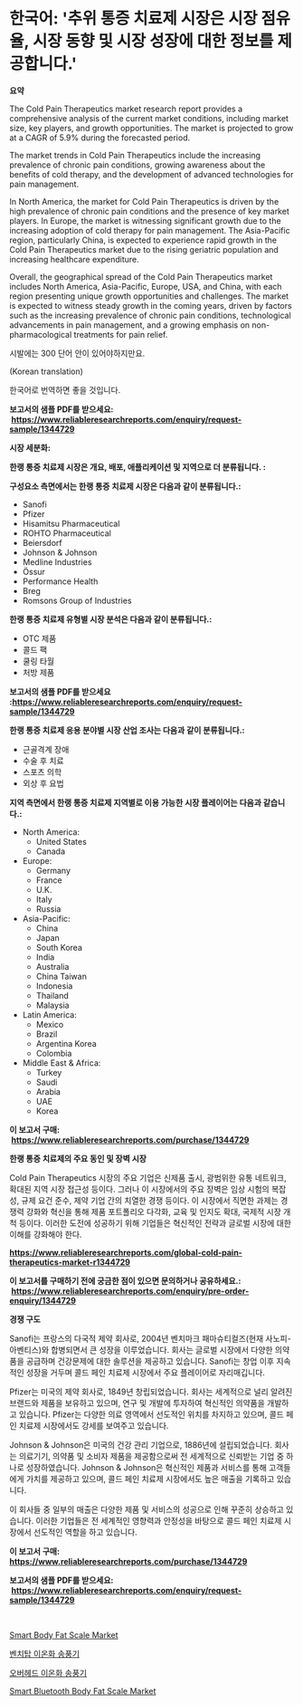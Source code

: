 <p><h1>한국어: '추위 통증 치료제 시장은 시장 점유율, 시장 동향 및 시장 성장에 대한 정보를 제공합니다.'</h1></p><p><strong>요약</strong></p>
<p><p>The Cold Pain Therapeutics market research report provides a comprehensive analysis of the current market conditions, including market size, key players, and growth opportunities. The market is projected to grow at a CAGR of 5.9% during the forecasted period. </p><p>The market trends in Cold Pain Therapeutics include the increasing prevalence of chronic pain conditions, growing awareness about the benefits of cold therapy, and the development of advanced technologies for pain management.</p><p>In North America, the market for Cold Pain Therapeutics is driven by the high prevalence of chronic pain conditions and the presence of key market players. In Europe, the market is witnessing significant growth due to the increasing adoption of cold therapy for pain management. The Asia-Pacific region, particularly China, is expected to experience rapid growth in the Cold Pain Therapeutics market due to the rising geriatric population and increasing healthcare expenditure.</p><p>Overall, the geographical spread of the Cold Pain Therapeutics market includes North America, Asia-Pacific, Europe, USA, and China, with each region presenting unique growth opportunities and challenges. The market is expected to witness steady growth in the coming years, driven by factors such as the increasing prevalence of chronic pain conditions, technological advancements in pain management, and a growing emphasis on non-pharmacological treatments for pain relief.</p><p>시발에는 300 단어 안이 있어야하지만요.</p><p>(Korean translation) </p><p>한국어로 번역하면 좋을 것입니다.</p></p>
<p><strong>보고서의 샘플 PDF를 받으세요: &nbsp;<a href="https://www.reliableresearchreports.com/enquiry/request-sample/1344729">https://www.reliableresearchreports.com/enquiry/request-sample/1344729</a></strong></p>
<p><strong>시장 세분화:</strong></p>
<p><strong> 한랭 통증 치료제 시장은 개요, 배포, 애플리케이션 및 지역으로 더 분류됩니다. :</strong></p>
<p><strong>구성요소 측면에서는 한랭 통증 치료제 시장은 다음과 같이 분류됩니다.:</strong></p>
<p><ul><li>Sanofi</li><li>Pfizer</li><li>Hisamitsu Pharmaceutical</li><li>ROHTO Pharmaceutical</li><li>Beiersdorf</li><li>Johnson & Johnson</li><li>Medline Industries</li><li>Össur</li><li>Performance Health</li><li>Breg</li><li>Romsons Group of Industries</li></ul></p>
<p><strong> 한랭 통증 치료제 유형별 시장 분석은 다음과 같이 분류됩니다.:</strong></p>
<p><ul><li>OTC 제품</li><li>콜드 팩</li><li>쿨링 타월</li><li>처방 제품</li></ul></p>
<p><strong>보고서의 샘플 PDF를 받으세요 :<a href="https://www.reliableresearchreports.com/enquiry/request-sample/1344729">https://www.reliableresearchreports.com/enquiry/request-sample/1344729</a></strong></p>
<p><strong> 한랭 통증 치료제 응용 분야별 시장 산업 조사는 다음과 같이 분류됩니다.:</strong></p>
<p><ul><li>근골격계 장애</li><li>수술 후 치료</li><li>스포츠 의학</li><li>외상 후 요법</li></ul></p>
<p><strong>지역 측면에서 한랭 통증 치료제 지역별로 이용 가능한 시장 플레이어는 다음과 같습니다.:</strong></p>
<p><ul>
    <li>
        North America:
        <ul>
            <li>United States</li>
            <li>Canada</li>
        </ul>
    </li>
    <li>
        Europe:
        <ul>
            <li>Germany</li>
            <li>France</li>
            <li>U.K.</li>
            <li>Italy</li>
            <li>Russia</li>
        </ul>
    </li>
    <li>
        Asia-Pacific:
        <ul>
            <li>China</li>
            <li>Japan</li>
            <li>South Korea</li>
            <li>India</li>
            <li>Australia</li>
            <li>China Taiwan</li>
            <li>Indonesia</li>
            <li>Thailand</li>
            <li>Malaysia</li>
        </ul>
    </li>
    <li>
        Latin America:
        <ul>
            <li>Mexico</li>
            <li>Brazil</li>
            <li>Argentina Korea</li>
            <li>Colombia</li>
        </ul>
    </li>
    <li>
        Middle East & Africa:
        <ul>
            <li>Turkey</li>
            <li>Saudi</li>
            <li>Arabia</li>
            <li>UAE</li>
            <li>Korea</li>
        </ul>
    </li>
    </ul></p>
<p><strong>이 보고서 구매: &nbsp;<a href="https://www.reliableresearchreports.com/purchase/1344729">https://www.reliableresearchreports.com/purchase/1344729</a></strong></p>
<p><strong>한랭 통증 치료제의 주요 동인 및 장벽 시장</strong></p>
<p><p>Cold Pain Therapeutics 시장의 주요 기업은 신제품 출시, 광범위한 유통 네트워크, 확대된 지역 시장 접근성 등이다. 그러나 이 시장에서의 주요 장벽은 임상 시험의 복잡성, 규제 요건 준수, 제약 기업 간의 치열한 경쟁 등이다. 이 시장에서 직면한 과제는 경쟁력 강화와 혁신을 통해 제품 포트폴리오 다각화, 교육 및 인지도 확대, 국제적 시장 개척 등이다. 이러한 도전에 성공하기 위해 기업들은 혁신적인 전략과 글로벌 시장에 대한 이해를 강화해야 한다.</p></p>
<p><strong><a href="https://www.reliableresearchreports.com/global-cold-pain-therapeutics-market-r1344729">https://www.reliableresearchreports.com/global-cold-pain-therapeutics-market-r1344729</a></strong></p>
<p><strong>이 보고서를 구매하기 전에 궁금한 점이 있으면 문의하거나 공유하세요.: &nbsp;<a href="https://www.reliableresearchreports.com/enquiry/pre-order-enquiry/1344729">https://www.reliableresearchreports.com/enquiry/pre-order-enquiry/1344729</a></strong></p>
<p><strong>경쟁 구도</strong></p>
<p><p>Sanofi는 프랑스의 다국적 제약 회사로, 2004년 벤치마크 패마슈티컬즈(현재 사노피-아벤티스)와 합병되면서 큰 성장을 이루었습니다. 회사는 글로벌 시장에서 다양한 의약품을 공급하며 건강문제에 대한 솔루션을 제공하고 있습니다. Sanofi는 창업 이후 지속적인 성장을 거두며 콜드 페인 치료제 시장에서 주요 플레이어로 자리매깁니다.</p><p>Pfizer는 미국의 제약 회사로, 1849년 창립되었습니다. 회사는 세계적으로 널리 알려진 브랜드와 제품을 보유하고 있으며, 연구 및 개발에 투자하여 혁신적인 의약품을 개발하고 있습니다. Pfizer는 다양한 의료 영역에서 선도적인 위치를 차지하고 있으며, 콜드 페인 치료제 시장에서도 강세를 보여주고 있습니다.</p><p>Johnson & Johnson은 미국의 건강 관리 기업으로, 1886년에 설립되었습니다. 회사는 의료기기, 의약품 및 소비자 제품을 제공함으로써 전 세계적으로 신뢰받는 기업 중 하나로 성장하였습니다. Johnson & Johnson은 혁신적인 제품과 서비스를 통해 고객들에게 가치를 제공하고 있으며, 콜드 페인 치료제 시장에서도 높은 매출을 기록하고 있습니다.</p><p>이 회사들 중 일부의 매출은 다양한 제품 및 서비스의 성공으로 인해 꾸준히 상승하고 있습니다. 이러한 기업들은 전 세계적인 영향력과 안정성을 바탕으로 콜드 페인 치료제 시장에서 선도적인 역할을 하고 있습니다.</p></p>
<p><strong>이 보고서 구매: &nbsp; <a href="https://www.reliableresearchreports.com/purchase/1344729">https://www.reliableresearchreports.com/purchase/1344729</a></strong></p>
<p><strong>보고서의 샘플 PDF를 받으세요: &nbsp;<a href="https://www.reliableresearchreports.com/enquiry/request-sample/1344729">https://www.reliableresearchreports.com/enquiry/request-sample/1344729</a></strong><strong></strong></p>
<p>&nbsp;</p>
<p><p><a href="https://issuu.com/reportprime-2/docs/smart-body-fat-scale-market-size-2030.pptx">Smart Body Fat Scale Market</a></p><p><a href="https://github.com/OliverBarry1954/Market-Research-Report-List-1/blob/main/524343292375.md">벤치탑 이온화 송풍기</a></p><p><a href="https://github.com/asratman/Market-Research-Report-List-1/blob/main/945674192374.md">오버헤드 이온화 송풍기</a></p><p><a href="https://issuu.com/reportprime-2/docs/smart-bluetooth-body-fat-scale-market-size-2030.pp">Smart Bluetooth Body Fat Scale Market</a></p></p>